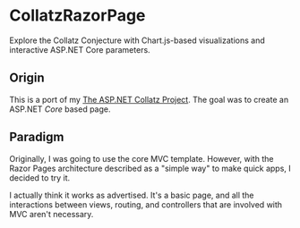 # CollatzRazorPage
Explore the Collatz Conjecture with Chart.js-based visualizations and interactive ASP.NET Core parameters.
## Origin
This is a port of my [The ASP.NET Collatz Project](https://github.com/VincentSaelzler/CollatzConjecture). The goal was to create an ASP.NET *Core* based page.
## Paradigm
Originally, I was going to use the core MVC template. However, with the Razor Pages architecture described as a "simple way" to make quick apps, I decided to try it.

I actually think it works as advertised. It's a basic page, and all the interactions between views, routing, and controllers that are involved with MVC aren't necessary.
